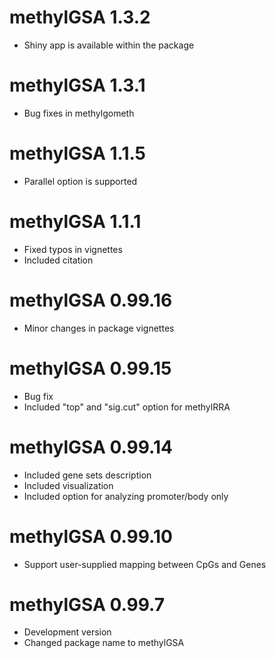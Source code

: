 # methylGSA 1.3.2
* Shiny app is available within the package

# methylGSA 1.3.1
* Bug fixes in methylgometh

# methylGSA 1.1.5
* Parallel option is supported

# methylGSA 1.1.1
* Fixed typos in vignettes
* Included citation

# methylGSA 0.99.16
* Minor changes in package vignettes

# methylGSA 0.99.15
* Bug fix
* Included "top" and "sig.cut" option for methylRRA

# methylGSA 0.99.14
* Included gene sets description
* Included visualization
* Included option for analyzing promoter/body only

# methylGSA 0.99.10 
* Support user-supplied mapping between CpGs and Genes

# methylGSA 0.99.7  
* Development version   
* Changed package name to methylGSA

